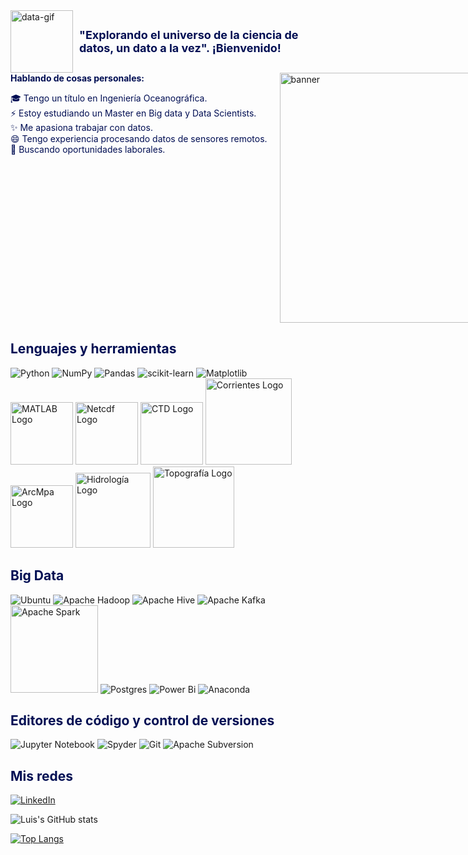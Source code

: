
<div style="display: flex; justify-content: flex-end;">
    <a href="https://postimg.cc/R3bd0fbL" target="_blank">
        <img src="https://i.postimg.cc/cHdbXBR2/data.gif" alt="data-gif" width="100" style="margin-right: 10px;"/>
    </a>
    <span style="align-self: center; font-size: 18px; color: #000e53;"><strong>"Explorando el universo de la ciencia de datos, un dato a la vez". ¡Bienvenido!</strong></span>
</div>

<!--
**luiscxz/luiscxz** is a ✨ _special_ ✨ repository because its `README.md` (this file) appears on your GitHub profile.

Here are some ideas to get you started:

- 🔭 I’m currently working on ...
- 🌱 I’m currently learning ...
- 👯 I’m looking to collaborate on ...
- 🤔 I’m looking for help with ...
- 💬 Ask me about ...
- 📫 How to reach me: ...
- 😄 Pronouns: ...
- ⚡ Fun fact: ...
-->
<div style="display: flex; justify-content: space-between;">
    <div style="flex-grow: 1;color: #000e53;">
        <strong>Hablando de cosas personales:</strong>
        <ul style="list-style-type: none; padding-left: 0;">
            <li style="white-space: nowrap; overflow: hidden; text-overflow: ellipsis;">
                🎓 Tengo un título en Ingeniería Oceanográfica.
            </li>
            <li style="white-space: nowrap; overflow: hidden; text-overflow: ellipsis;">
                ⚡ Estoy estudiando un Master en Big data y Data Scientists.
            </li>
            <li style="white-space: nowrap; overflow: hidden; text-overflow: ellipsis;">
                ✨ Me apasiona trabajar con datos.
            </li>
            <li style="white-space: nowrap; overflow: hidden; text-overflow: ellipsis;">
                😄 Tengo experiencia procesando datos de sensores remotos.
            </li>
            <li style="white-space: nowrap; overflow: hidden; text-overflow: ellipsis;">
                🤔 Buscando oportunidades laborales.
            </li>
        </ul>
    </div>    <a href="https://postimg.cc/Wh02pmXG" target="_blank">
        <img src="https://i.postimg.cc/kXpDcfSp/banner.png" alt="banner" width="400" style="margin-left: 20px;"/>
    </a>
</div>


<h2 style="color: #000e53;">Lenguajes y herramientas</h2>

![Python](https://img.shields.io/badge/python-3670A0?style=for-the-badge&logo=python&logoColor=ffdd54)
![NumPy](https://img.shields.io/badge/numpy-%23013243.svg?style=for-the-badge&logo=numpy&logoColor=white)
![Pandas](https://img.shields.io/badge/pandas-%23150458.svg?style=for-the-badge&logo=pandas&logoColor=white)
![scikit-learn](https://img.shields.io/badge/scikit--learn-%23F7931E.svg?style=for-the-badge&logo=scikit-learn&logoColor=white)
![Matplotlib](https://img.shields.io/badge/Matplotlib-%23ffffff.svg?style=for-the-badge&logo=Matplotlib&logoColor=black)
<br>
<a href="https://postimg.cc/BtSqC2Ly"><img src="https://i.postimg.cc/WprhTn22/Matlab.png" alt="MATLAB Logo" width="100"></a>
<a href="https://postimg.cc/0KGbTnfJ"><img src="https://i.postimg.cc/yxtcSr3n/Netcdf.png" alt="Netcdf Logo" width="100"></a>
<a href="https://postimg.cc/mtR1GPnW"><img src="https://i.postimg.cc/9FwdZTt0/CTD.png" alt="CTD Logo" width="100"></a>
<a href="https://postimg.cc/0MndJhrc"><img src="https://i.postimg.cc/5ydPDVJd/corrientes.png" alt="Corrientes Logo" width="138"></a>
<br>
<a href="https://postimg.cc/XrwkKrz2"><img src="https://i.postimg.cc/MpL3SRb8/ArcMpa.png" alt="ArcMpa Logo" width="100"></a>
<a href="https://postimg.cc/PC42sLQC"><img src="https://i.postimg.cc/CKyt8kZs/hidrologia.png" alt="Hidrología Logo" width="120"></a>
<a href="https://postimg.cc/dhkNdQ23"><img src="https://i.postimg.cc/2STssV3Q/Topografia.png" alt="Topografía Logo" width="130"></a>
<h2 style="color: #000e53;">Big Data</h2>

![Ubuntu](https://img.shields.io/badge/Ubuntu-E95420?style=for-the-badge&logo=ubuntu&logoColor=white)
![Apache Hadoop](https://img.shields.io/badge/Apache%20Hadoop-66CCFF?style=for-the-badge&logo=apachehadoop&logoColor=black)
![Apache Hive](https://img.shields.io/badge/Apache%20Hive-FDEE21?style=for-the-badge&logo=apachehive&logoColor=black)
![Apache Kafka](https://img.shields.io/badge/Apache%20Kafka-000?style=for-the-badge&logo=apachekafka)
<a href="https://img.shields.io/badge/Apache%20Spark-FDEE21?style=flat-square&logo=apachespark&logoColor=black"><img src="https://img.shields.io/badge/Apache%20Spark-FDEE21?style=flat-square&logo=apachespark&logoColor=black" alt="Apache Spark" width="140"></a>
![Postgres](https://img.shields.io/badge/postgres-%23316192.svg?style=for-the-badge&logo=postgresql&logoColor=white)
![Power Bi](https://img.shields.io/badge/power_bi-F2C811?style=for-the-badge&logo=powerbi&logoColor=black)
![Anaconda](https://img.shields.io/badge/Anaconda-%2344A833.svg?style=for-the-badge&logo=anaconda&logoColor=white)
<h2 style="color: #000e53;">Editores de código y control de versiones</h2>

![Jupyter Notebook](https://img.shields.io/badge/jupyter-%23FA0F00.svg?style=for-the-badge&logo=jupyter&logoColor=white)
![Spyder](https://img.shields.io/badge/Spyder-838485?style=for-the-badge&logo=spyder%20ide&logoColor=maroon)
![Git](https://img.shields.io/badge/git-%23F05033.svg?style=for-the-badge&logo=git&logoColor=white)
![Apache Subversion](https://img.shields.io/badge/subversion-%23809CC9.svg?style=for-the-badge&logo=subversion&logoColor=white)
<h2 style="color: #000e53;">Mis redes</h2>

[![LinkedIn](https://img.shields.io/badge/linkedin-%230077B5.svg?style=for-the-badge&logo=linkedin&logoColor=white)](https://www.linkedin.com/in/luis-alfredo-garc%C3%ADa-oquendo-71099725a/)



![Luis's GitHub stats](https://github-readme-stats.vercel.app/api?username=luiscxz&show_icons=true&theme=tokyonight)

[![Top Langs](https://github-readme-stats.vercel.app/api/top-langs/?username=luiscxz)](https://github.com/anuraghazra/github-readme-stats)